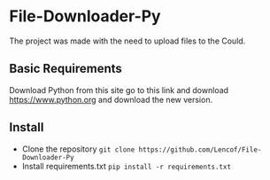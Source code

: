 # File-Downloader-Py

The project was made with the need to upload files to the Could.

## Basic Requirements
Download Python from this site go to this link and download https://www.python.org and download the new version.


## Install
- Clone the repository `git clone https://github.com/Lencof/File-Downloader-Py`
- Install requirements.txt `pip install -r requirements.txt`
